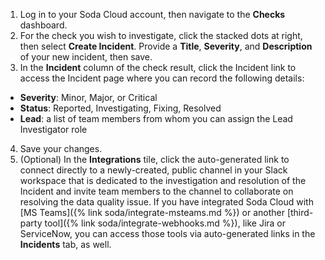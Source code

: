 1. Log in to your Soda Cloud account, then navigate to the **Checks** dashboard. 
2. For the check you wish to investigate, click the stacked dots at right, then select **Create Incident**. Provide a **Title**, **Severity**, and **Description** of your new incident, then save. 
3. In the **Incident** column of the check result, click the Incident link to access the Incident page where you can record the following details:
* **Severity**: Minor, Major, or Critical
* **Status**: Reported, Investigating, Fixing, Resolved
* **Lead**: a list of team members from whom you can assign the Lead Investigator role
4. Save your changes.
5. (Optional) In the **Integrations** tile, click the auto-generated link to connect directly to a newly-created, public channel in your Slack workspace that is dedicated to the investigation and resolution of the Incident and invite team members to the channel to collaborate on resolving the data quality issue. If you have integrated Soda Cloud with [MS Teams]({% link soda/integrate-msteams.md %}) or another [third-party tool]({% link soda/integrate-webhooks.md %}), like Jira or ServiceNow, you can access those tools via auto-generated links in the **Incidents** tab, as well.